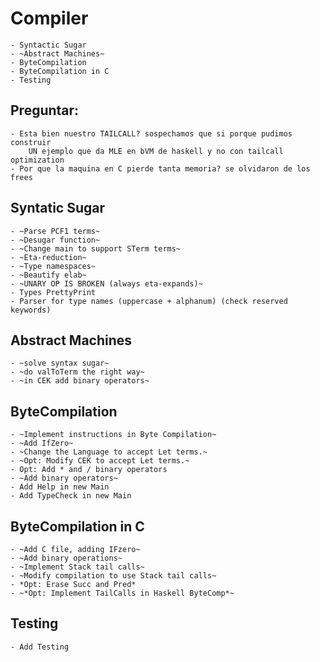 # Compiler
	- Syntactic Sugar
	- ~Abstract Machines~
    - ByteCompilation
    - ByteCompilation in C
    - Testing
    
## Preguntar:
    - Esta bien nuestro TAILCALL? sospechamos que si porque pudimos construir
        UN ejemplo que da MLE en bVM de haskell y no con tailcall optimization
    - Por que la maquina en C pierde tanta memoria? se olvidaron de los frees
## Syntatic Sugar
	- ~Parse PCF1 terms~
	- ~Desugar function~
	- ~Change main to support STerm terms~
	- ~Eta-reduction~
	- ~Type namespaces~
	- ~Beautify elab~
	- ~UNARY OP IS BROKEN (always eta-expands)~
    - Types PrettyPrint 
	- Parser for type names (uppercase + alphanum) (check reserved keywords)

## Abstract Machines
	- ~solve syntax sugar~
	- ~do valToTerm the right way~
	- ~in CEK add binary operators~

## ByteCompilation
    - ~Implement instructions in Byte Compilation~
    - ~Add IfZero~
    - ~Change the Language to accept Let terms.~
    - ~Opt: Modify CEK to accept Let terms.~
    - Opt: Add * and / binary operators
    - ~Add binary operators~
    - Add Help in new Main
    - Add TypeCheck in new Main

## ByteCompilation in C
    - ~Add C file, adding IFzero~
    - ~Add binary operations~
    - ~Implement Stack tail calls~
    - ~Modify compilation to use Stack tail calls~
    - *Opt: Erase Succ and Pred* 
    - ~*Opt: Implement TailCalls in Haskell ByteComp*~

## Testing
	- Add Testing
